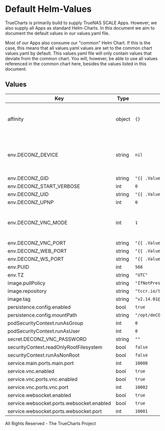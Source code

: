 # Default Helm-Values

TrueCharts is primarily build to supply TrueNAS SCALE Apps.
However, we also supply all Apps as standard Helm-Charts. In this document we aim to document the default values in our values.yaml file.

Most of our Apps also consume our "common" Helm Chart.
If this is the case, this means that all values.yaml values are set to the common chart values.yaml by default. This values.yaml file will only contain values that deviate from the common chart.
You will, however, be able to use all values referenced in the common chart here, besides the values listed in this document.

## Values

| Key | Type | Default | Description |
|-----|------|---------|-------------|
| affinity | object | `{}` | Affinity constraint rules to place the Pod on a specific node. [[ref]](https://kubernetes.io/docs/concepts/scheduling-eviction/assign-pod-node/#affinity-and-anti-affinity) |
| env.DECONZ_DEVICE | string | `nil` | Override the location where deCONZ looks for the RaspBee/Conbee device. |
| env.DECONZ_GID | string | `"{{ .Values.podSecurityContext.fsGroup }}"` |  |
| env.DECONZ_START_VERBOSE | int | `0` |  |
| env.DECONZ_UID | string | `"{{ .Values.env.PUID }}"` |  |
| env.DECONZ_UPNP | int | `0` |  |
| env.DECONZ_VNC_MODE | int | `1` | Enable VNC access to the container to view the deCONZ ZigBee mesh |
| env.DECONZ_VNC_PORT | string | `"{{ .Values.service.vnc.ports.vnc.port }}"` |  |
| env.DECONZ_WEB_PORT | string | `"{{ .Values.service.main.ports.main.port }}"` |  |
| env.DECONZ_WS_PORT | string | `"{{ .Values.service.websocket.ports.websocket.port }}"` |  |
| env.PUID | int | `568` |  |
| env.TZ | string | `"UTC"` |  |
| image.pullPolicy | string | `"IfNotPresent"` |  |
| image.repository | string | `"tccr.io/truecharts/deconz"` |  |
| image.tag | string | `"v2.14.01@sha256:c3607b4e64b50acb52240d1b6e6798ccd132578fb3f065544be642709638b1c2"` |  |
| persistence.config.enabled | bool | `true` |  |
| persistence.config.mountPath | string | `"/opt/deCONZ"` |  |
| podSecurityContext.runAsGroup | int | `0` |  |
| podSecurityContext.runAsUser | int | `0` |  |
| secret.DECONZ_VNC_PASSWORD | string | `""` |  |
| securityContext.readOnlyRootFilesystem | bool | `false` |  |
| securityContext.runAsNonRoot | bool | `false` |  |
| service.main.ports.main.port | int | `10008` |  |
| service.vnc.enabled | bool | `true` |  |
| service.vnc.ports.vnc.enabled | bool | `true` |  |
| service.vnc.ports.vnc.port | int | `10002` |  |
| service.websocket.enabled | bool | `true` |  |
| service.websocket.ports.websocket.enabled | bool | `true` |  |
| service.websocket.ports.websocket.port | int | `10001` |  |

All Rights Reserved - The TrueCharts Project
